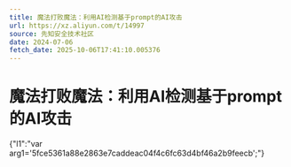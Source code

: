 ```yaml
---
title: 魔法打败魔法：利用AI检测基于prompt的AI攻击
url: https://xz.aliyun.com/t/14997
source: 先知安全技术社区
date: 2024-07-06
fetch_date: 2025-10-06T17:41:10.005376
---
```


# 魔法打败魔法：利用AI检测基于prompt的AI攻击

{"l1":"var arg1='5fce5361a88e2863e7caddeac04f4c6fc63d4bf46a2b9feecb';"}